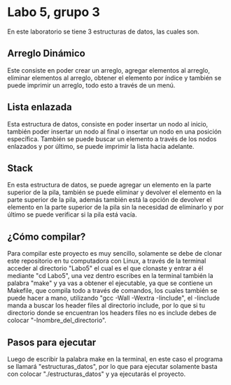 # Labo 5, grupo 3
En este laboratorio se tiene 3 estructuras de datos, las cuales son.

## Arreglo Dinámico
Este consiste en poder crear un arreglo, agregar elementos al arreglo, eliminar elementos al arreglo, obtener el elemento por índice y también se puede imprimir un arreglo, todo esto a través de un menú.

## Lista enlazada
Esta estructura de datos, consiste en poder insertar un nodo al inicio, también poder insertar un nodo al final o insertar un nodo en una posición específica. También se puede buscar un elemento a través de los nodos enlazados y por último, se puede imprimir la lista hacia adelante.

## Stack
En esta estructura de datos, se puede agregar un elemento en la parte superior de la pila, también se puede eliminar y devolver el elemento en la parte superior de la pila, además también está la opción de devolver el elemento en la parte superior de la pila sin la necesidad de eliminarlo y por último se puede verificar si la pila está vacía.

## ¿Cómo compilar?
Para compilar este proyecto es muy sencillo, solamente se debe de clonar este repositorio en tu computadora con Linux, a través de la terminal acceder al directorio "Labo5" el cual es el que clonaste y entrar a él mediante "cd Labo5", una vez dentro escribes en la terminal también la palabra "make" y ya vas a obtener el ejecutable, ya que se contiene un Makefile, que compila todo a través de comandos, los cuales también se puede hacer a mano, utilizando "gcc -Wall -Wextra -Iinclude", el -Iinclude manda a buscar los header files al directorio include, por lo que si tu directorio donde se encuentran los headers files no es include debes de colocar "-Inombre_del_directorio".

## Pasos para ejecutar
Luego de escribir la palabra make en la terminal, en este caso el programa se llamará "estructuras_datos", por lo que para ejecutar solamente basta con colocar "./estructuras_datos" y ya ejecutarás el proyecto.